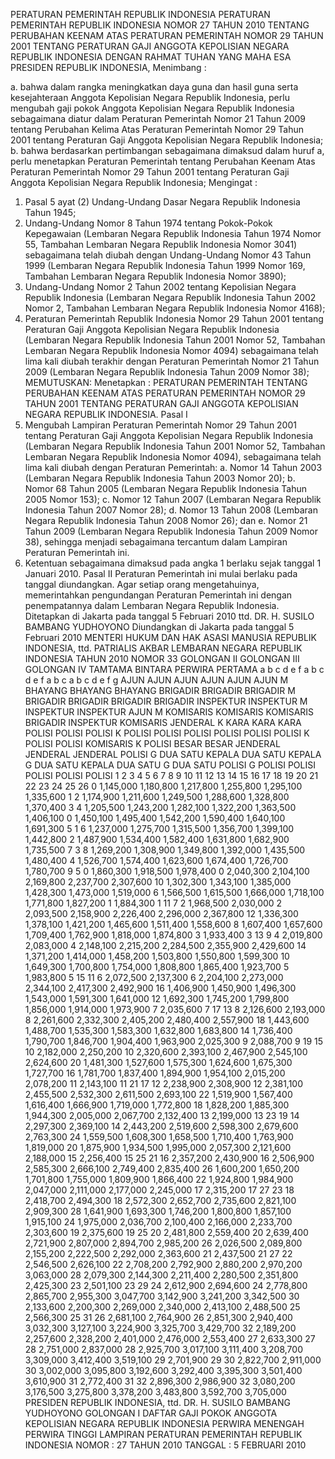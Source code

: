  PERATURAN PEMERINTAH REPUBLIK INDONESIA PERATURAN PEMERINTAH REPUBLIK INDONESIA NOMOR 27 TAHUN 2010 TENTANG PERUBAHAN KEENAM ATAS PERATURAN PEMERINTAH NOMOR 29 TAHUN 2001 TENTANG PERATURAN GAJI ANGGOTA KEPOLISIAN NEGARA REPUBLIK INDONESIA
DENGAN RAHMAT TUHAN YANG MAHA ESA PRESIDEN REPUBLIK INDONESIA,
Menimbang :

a. bahwa dalam rangka meningkatkan daya guna dan hasil guna serta kesejahteraan Anggota Kepolisian Negara Republik Indonesia, perlu mengubah gaji pokok Anggota Kepolisian Negara Republik Indonesia sebagaimana diatur dalam Peraturan Pemerintah Nomor 21 Tahun 2009 tentang Perubahan Kelima Atas Peraturan Pemerintah Nomor 29 Tahun 2001 tentang Peraturan Gaji Anggota Kepolisian Negara Republik Indonesia;
b. bahwa berdasarkan pertimbangan sebagaimana dimaksud dalam huruf a, perlu menetapkan Peraturan Pemerintah tentang Perubahan Keenam Atas Peraturan Pemerintah Nomor 29 Tahun 2001 tentang Peraturan Gaji Anggota Kepolisian Negara Republik Indonesia;
Mengingat :

1. Pasal 5 ayat (2) Undang-Undang Dasar Negara Republik Indonesia Tahun 1945;
2. Undang-Undang Nomor 8 Tahun 1974 tentang Pokok-Pokok Kepegawaian (Lembaran Negara Republik Indonesia Tahun 1974 Nomor 55, Tambahan Lembaran Negara Republik Indonesia Nomor 3041) sebagaimana telah diubah dengan Undang-Undang Nomor 43 Tahun 1999 (Lembaran Negara Republik Indonesia Tahun 1999 Nomor 169, Tambahan Lembaran Negara Republik Indonesia Nomor 3890);
3. Undang-Undang Nomor 2 Tahun 2002 tentang Kepolisian Negara Republik Indonesia (Lembaran Negara Republik Indonesia Tahun 2002 Nomor 2, Tambahan Lembaran Negara Republik Indonesia Nomor 4168);
4. Peraturan Pemerintah Republik Indonesia Nomor 29 Tahun 2001 tentang Peraturan Gaji Anggota Kepolisian Negara Republik Indonesia (Lembaran Negara Republik Indonesia Tahun 2001 Nomor 52, Tambahan Lembaran Negara Republik Indonesia Nomor 4094) sebagaimana telah lima kali diubah terakhir dengan Peraturan Pemerintah Nomor 21 Tahun 2009 (Lembaran Negara Republik Indonesia Tahun 2009 Nomor 38);
MEMUTUSKAN:
 Menetapkan : PERATURAN PEMERINTAH TENTANG PERUBAHAN KEENAM ATAS PERATURAN PEMERINTAH NOMOR 29 TAHUN 2001 TENTANG PERATURAN GAJI ANGGOTA KEPOLISIAN NEGARA REPUBLIK INDONESIA.
Pasal I
1. Mengubah Lampiran Peraturan Pemerintah Nomor 29 Tahun 2001 tentang Peraturan Gaji Anggota Kepolisian Negara Republik Indonesia (Lembaran Negara Republik Indonesia Tahun 2001 Nomor 52, Tambahan Lembaran Negara Republik Indonesia Nomor 4094), sebagaimana telah lima kali diubah dengan Peraturan Pemerintah:
a. Nomor 14 Tahun 2003 (Lembaran Negara Republik Indonesia Tahun 2003 Nomor 20);
b. Nomor 68 Tahun 2005 (Lembaran Negara Republik Indonesia Tahun 2005 Nomor 153);
c. Nomor 12 Tahun 2007 (Lembaran Negara Republik Indonesia Tahun 2007 Nomor 28);
d. Nomor 13 Tahun 2008 (Lembaran Negara Republik Indonesia Tahun 2008 Nomor 26); dan
e. Nomor 21 Tahun 2009 (Lembaran Negara Republik Indonesia Tahun 2009 Nomor 38), sehingga menjadi sebagaimana tercantum dalam Lampiran Peraturan Pemerintah ini.
2. Ketentuan sebagaimana dimaksud pada angka 1 berlaku sejak tanggal 1 Januari 2010.
Pasal II
Peraturan Pemerintah ini mulai berlaku pada tanggal diundangkan.
Agar setiap orang mengetahuinya, memerintahkan pengundangan Peraturan Pemerintah ini dengan penempatannya dalam Lembaran Negara Republik Indonesia. Ditetapkan di Jakarta pada tanggal 5 Februari 2010 ttd. DR. H. SUSILO BAMBANG YUDHOYONO Diundangkan di Jakarta pada tanggal 5 Februari 2010 MENTERI HUKUM DAN HAK ASASI MANUSIA REPUBLIK INDONESIA, ttd. PATRIALIS AKBAR LEMBARAN NEGARA REPUBLIK INDONESIA TAHUN 2010 NOMOR 33 GOLONGAN II GOLONGAN III GOLONGAN IV TAMTAMA BINTARA PERWIRA PERTAMA a b c d e f a b c d e f a b c a b c d e f g AJUN AJUN AJUN AJUN AJUN AJUN M BHAYANG BHAYANG BHAYANG BRIGADIR BRIGADIR BRIGADIR M BRIGADIR BRIGADIR BRIGADIR BRIGADIR INSPEKTUR INSPEKTUR M INSPEKTUR INSPEKTUR AJUN M KOMISARIS KOMISARIS KOMISARIS BRIGADIR INSPEKTUR KOMISARIS JENDERAL K KARA KARA KARA POLISI POLISI POLISI K POLISI POLISI POLISI POLISI POLISI POLISI K POLISI POLISI KOMISARIS K POLISI BESAR BESAR JENDERAL JENDERAL JENDERAL POLISI G DUA SATU KEPALA DUA SATU KEPALA G DUA SATU KEPALA DUA SATU G DUA SATU POLISI G POLISI POLISI POLISI POLISI POLISI 1 2 3 4 5 6 7 8 9 10 11 12 13 14 15 16 17 18 19 20 21 22 23 24 25 26 0 1,145,000 1,180,800 1,217,800 1,255,800 1,295,100 1,335,600 1 2 1,174,900 1,211,600 1,249,500 1,288,600 1,328,800 1,370,400 3 4 1,205,500 1,243,200 1,282,100 1,322,200 1,363,500 1,406,100 0 1,450,100 1,495,400 1,542,200 1,590,400 1,640,100 1,691,300 5 1 6 1,237,000 1,275,700 1,315,500 1,356,700 1,399,100 1,442,800 2 1,487,900 1,534,400 1,582,400 1,631,800 1,682,900 1,735,500 7 3 8 1,269,200 1,308,900 1,349,800 1,392,000 1,435,500 1,480,400 4 1,526,700 1,574,400 1,623,600 1,674,400 1,726,700 1,780,700 9 5 0 1,860,300 1,918,500 1,978,400 0 2,040,300 2,104,100 2,169,800 2,237,700 2,307,600 10 1,302,300 1,343,100 1,385,000 1,428,300 1,473,000 1,519,000 6 1,566,500 1,615,500 1,666,000 1,718,100 1,771,800 1,827,200 1 1,884,300 1 11 7 2 1,968,500 2,030,000 2 2,093,500 2,158,900 2,226,400 2,296,000 2,367,800 12 1,336,300 1,378,100 1,421,200 1,465,600 1,511,400 1,558,600 8 1,607,400 1,657,600 1,709,400 1,762,900 1,818,000 1,874,800 3 1,933,400 3 13 9 4 2,019,800 2,083,000 4 2,148,100 2,215,200 2,284,500 2,355,900 2,429,600 14 1,371,200 1,414,000 1,458,200 1,503,800 1,550,800 1,599,300 10 1,649,300 1,700,800 1,754,000 1,808,800 1,865,400 1,923,700 5 1,983,800 5 15 11 6 2,072,500 2,137,300 6 2,204,100 2,273,000 2,344,100 2,417,300 2,492,900 16 1,406,900 1,450,900 1,496,300 1,543,000 1,591,300 1,641,000 12 1,692,300 1,745,200 1,799,800 1,856,000 1,914,000 1,973,900 7 2,035,600 7 17 13 8 2,126,600 2,193,000 8 2,261,600 2,332,300 2,405,200 2,480,400 2,557,900 18 1,443,600 1,488,700 1,535,300 1,583,300 1,632,800 1,683,800 14 1,736,400 1,790,700 1,846,700 1,904,400 1,963,900 2,025,300 9 2,088,700 9 19 15 10 2,182,000 2,250,200 10 2,320,600 2,393,100 2,467,900 2,545,100 2,624,600 20 1,481,300 1,527,600 1,575,300 1,624,600 1,675,300 1,727,700 16 1,781,700 1,837,400 1,894,900 1,954,100 2,015,200 2,078,200 11 2,143,100 11 21 17 12 2,238,900 2,308,900 12 2,381,100 2,455,500 2,532,300 2,611,500 2,693,100 22 1,519,900 1,567,400 1,616,400 1,666,900 1,719,000 1,772,800 18 1,828,200 1,885,300 1,944,300 2,005,000 2,067,700 2,132,400 13 2,199,000 13 23 19 14 2,297,300 2,369,100 14 2,443,200 2,519,600 2,598,300 2,679,600 2,763,300 24 1,559,500 1,608,300 1,658,500 1,710,400 1,763,900 1,819,000 20 1,875,900 1,934,500 1,995,000 2,057,300 2,121,600 2,188,000 15 2,256,400 15 25 21 16 2,357,200 2,430,900 16 2,506,900 2,585,300 2,666,100 2,749,400 2,835,400 26 1,600,200 1,650,200 1,701,800 1,755,000 1,809,900 1,866,400 22 1,924,800 1,984,900 2,047,000 2,111,000 2,177,000 2,245,000 17 2,315,200 17 27 23 18 2,418,700 2,494,300 18 2,572,300 2,652,700 2,735,600 2,821,100 2,909,300 28 1,641,900 1,693,300 1,746,200 1,800,800 1,857,100 1,915,100 24 1,975,000 2,036,700 2,100,400 2,166,000 2,233,700 2,303,600 19 2,375,600 19 25 20 2,481,800 2,559,400 20 2,639,400 2,721,900 2,807,000 2,894,700 2,985,200 26 2,026,500 2,089,800 2,155,200 2,222,500 2,292,000 2,363,600 21 2,437,500 21 27 22 2,546,500 2,626,100 22 2,708,200 2,792,900 2,880,200 2,970,200 3,063,000 28 2,079,300 2,144,300 2,211,400 2,280,500 2,351,800 2,425,300 23 2,501,100 23 29 24 2,612,900 2,694,600 24 2,778,800 2,865,700 2,955,300 3,047,700 3,142,900 3,241,200 3,342,500 30 2,133,600 2,200,300 2,269,000 2,340,000 2,413,100 2,488,500 25 2,566,300 25 31 26 2,681,100 2,764,900 26 2,851,300 2,940,400 3,032,300 3,127,100 3,224,900 3,325,700 3,429,700 32 2,189,200 2,257,600 2,328,200 2,401,000 2,476,000 2,553,400 27 2,633,300 27 28 2,751,000 2,837,000 28 2,925,700 3,017,100 3,111,400 3,208,700 3,309,000 3,412,400 3,519,100 29 2,701,900 29 30 2,822,700 2,911,000 30 3,002,000 3,095,800 3,192,600 3,292,400 3,395,300 3,501,400 3,610,900 31 2,772,400 31 32 2,896,300 2,986,900 32 3,080,200 3,176,500 3,275,800 3,378,200 3,483,800 3,592,700 3,705,000 PRESIDEN REPUBLIK INDONESIA, ttd. DR. H. SUSILO BAMBANG YUDHOYONO GOLONGAN I DAFTAR GAJI POKOK ANGGOTA KEPOLISIAN NEGARA REPUBLIK INDONESIA PERWIRA MENENGAH PERWIRA TINGGI LAMPIRAN PERATURAN PEMERINTAH REPUBLIK INDONESIA NOMOR : 27 TAHUN 2010 TANGGAL : 5 FEBRUARI 2010